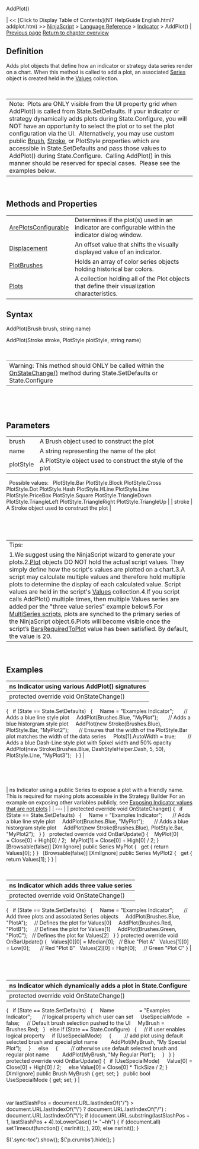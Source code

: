﻿










 


AddPlot()







| &lt;&lt; [Click to Display Table of Contents](NT HelpGuide English.html?addplot.htm) &gt;&gt;
 [NinjaScript](ninjascript.htm) &gt; [Language Reference](language_reference_wip.htm) &gt; [Indicator](indicator.htm) &gt;
AddPlot() | [Previous page](lines.htm)
[Return to chapter overview](indicator.htm)










Definition
----------


Adds plot objects that define how an indicator or strategy data series render on a chart. When this method is called to add a plot, an associated [Series<double>](seriest.htm) object is created held in the [Values](value.htm) collection.


 




|  |
| --- |
| Note:  Plots are ONLY visible from the UI property grid when AddPlot() is called from State.SetDefaults. If your indicator or strategy dynamically adds plots during State.Configure, you will NOT have an opportunity to select the plot or to set the plot configuration via the UI.  Alternatively, you may use custom public [Brush](brushes.htm), [Stroke](stroke_class.htm), or PlotStyle properties which are accessible in State.SetDefaults and pass those values to AddPlot() during State.Configure.  Calling AddPlot() in this manner should be reserved for special cases.  Please see the examples below. |



 


Methods and Properties
----------------------




|  |  |
| --- | --- |
| [ArePlotsConfigurable](areplotsconfigurable.htm) | Determines if the plot(s) used in an indicator are configurable within the indicator dialog window. |
| [Displacement](displacement.htm) | An offset value that shifts the visually displayed value of an indicator. |
| [PlotBrushes](plotbrushes.htm) | Holds an array of color series objects holding historical bar colors. |
| [Plots](plots.htm) | A collection holding all of the Plot objects that define their visualization characteristics. |




Syntax
------


AddPlot(Brush brush, string name)  

AddPlot(Stroke stroke, PlotStyle plotStyle, string name)


 




|  |
| --- |
| Warning: This method should ONLY be called within the [OnStateChange()](onstatechange.htm) method during State.SetDefaults or State.Configure |



 


 


Parameters
----------




|  |  |
| --- | --- |
| brush | A Brush object used to construct the plot |
| name | A string representing the name of the plot |
| plotStyle | A PlotStyle object used to construct the style of the plot
 
Possible values:
 
PlotStyle.Bar
PlotStyle.Block
PlotStyle.Cross
PlotStyle.Dot
PlotStyle.Hash
PlotStyle.HLine
PlotStyle.Line
PlotStyle.PriceBox
PlotStyle.Square
PlotStyle.TriangleDown
PlotStyle.TriangleLeft
PlotStyle.TriangleRight
PlotStyle.TriangleUp |
| stroke | A Stroke object used to construct the plot |



 


 




|  |
| --- |
| Tips:
1.We suggest using the NinjaScript wizard to generate your plots.2.[Plot](plots.htm) objects DO NOT hold the actual script values. They simply define how the script's values are plotted on a chart.3.A script may calculate multiple values and therefore hold multiple plots to determine the display of each calculated value. Script values are held in the script's [Values](value.htm) collection.4.If you script calls AddPlot() multiple times, then multiple Values series are added per the "three value series" example below5.For [MultiSeries scripts](multi-time_frame__instruments.htm), plots are synched to the primary series of the NinjaScript object.6.Plots will become visible once the script’s [BarsRequiredToPlot](barsrequiredtoplot.htm) value has been satisfied. By default, the value is 20. |



 


Examples
--------




| ns Indicator using various AddPlot() signatures |
| --- |
| protected override void OnStateChange()
{
   if (State == State.SetDefaults)
   {
     Name = "Examples Indicator";
 
     // Adds a blue line style plot
     AddPlot(Brushes.Blue, "MyPlot");
 
     // Adds a blue historgram style plot
     AddPlot(new Stroke(Brushes.Blue), PlotStyle.Bar, "MyPlot2");
 
     // Ensures that the width of the PlotStyle.Bar plot matches the width of the data series
     Plots[1].AutoWidth = true;
 
      // Adds a blue Dash-Line style plot with 5pixel width and 50% opacity
     AddPlot(new Stroke(Brushes.Blue, DashStyleHelper.Dash, 5, 50), PlotStyle.Line, "MyPlot3");
   }
} |



 


 




| ns Indicator using a public Series<double> to expose a plot with a friendly name. This is required for making plots accessible in the Strategy Builder
For an example on exposing other variables publicly, see [Exposing Indicator values that are not plots](exposing_indicator_values_that.htm) |
| --- |
| protected override void OnStateChange()
{
   if (State == State.SetDefaults)
   {
     Name = "Examples Indicator";
 
     // Adds a blue line style plot
     AddPlot(Brushes.Blue, "MyPlot");
 
     // Adds a blue historgram style plot
     AddPlot(new Stroke(Brushes.Blue), PlotStyle.Bar, "MyPlot2");
   }
}
 
protected override void OnBarUpdate()
{
   MyPlot[0] = Close[0] + High[0] / 2​;
   MyPlot[1] = Close[0] + High[0] / 2​;
}
 
[Browsable(false)]
[XmlIgnore]
public Series<double> MyPlot
{
   get { return Values[0]; }
}
 
[Browsable(false)]
[XmlIgnore]
public Series<double> MyPlot2
{
   get { return Values[1]; }
} |



 





| ns Indicator which adds three value series |
| --- |
| protected override void OnStateChange()
{
   if (State == State.SetDefaults)
   {
     Name = "Examples Indicator";
 
     // Add three plots and associated Series<double> objects
     AddPlot(Brushes.Blue, "PlotA");     // Defines the plot for Values[0]
     AddPlot(Brushes.Red, "PlotB");     // Defines the plot for Values[1]
     AddPlot(Brushes.Green, "PlotC");   // Defines the plot for Values[2]
   }
}
protected override void OnBarUpdate()
{
   Values[0][0] = Median[0];   // Blue "Plot A"
   Values[1][0] = Low[0];       // Red "Plot B"
   Values[2][0] = High[0];     // Green "Plot C"
} |



 


 




| ns Indicator which dynamically adds a plot in State.Configure |
| --- |
| protected override void OnStateChange()
{
   if (State == State.SetDefaults)
   {
     Name                 = "Examples Indicator";
 
     // logical property which user can set
     UseSpecialMode   = false;
     // Default brush selection pushed to the UI
     MyBrush = Brushes.Red;
   }
   else if (State == State.Configure)
   {
     // if user enables logical property
     if (UseSpecialMode)
     {
         // add plot using default selected brush and special plot name
         AddPlot(MyBrush, "My Special Plot");
     }
     else
     {
         // otherwise use default selected brush and regular plot name
         AddPlot(MyBrush, "My Regular Plot");
     }
   }
}
 
protected override void OnBarUpdate()
{
   if (UseSpecialMode)
     Value[0] = Close[0] + High[0] / 2;
 
   else Value[0] = Close[0] * TickSize / 2;
}
 
[XmlIgnore]
public Brush MyBrush { get; set; }
 
public bool UseSpecialMode { get; set; } |



 





 
 var lastSlashPos = document.URL.lastIndexOf("/") &gt; document.URL.lastIndexOf("\\") ? document.URL.lastIndexOf("/") : document.URL.lastIndexOf("\\");
 if (document.URL.substring(lastSlashPos + 1, lastSlashPos + 4).toLowerCase() != "~hh") {
 if (document.all) setTimeout(function() {
 nsrInit();
 }, 20);
 else nsrInit();
 }
 
 
 $('.sync-toc').show();
 $('p.crumbs').hide();
 }
 
 
 



</double></double></double></double></double>